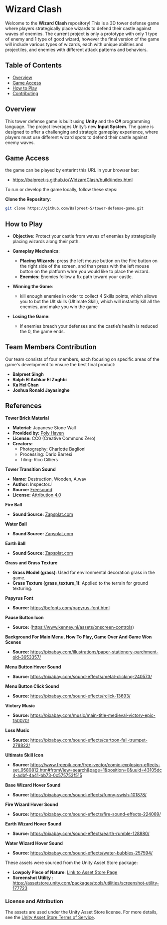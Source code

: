# Wizard Clash

Welcome to the **Wizard Clash** repository! This is a 3D tower defense game where players strategically place wizards to defend their castle against waves of enemies. 
The current project is only a prototype with only 1 type of enemy and 1 type of good wizard, however the final version of the game will include various types of wizards, each with unique abilities and projectiles, and enemies with different attack patterns and behaviors.

## Table of Contents

- [Overview](#overview)
- [Game Access](#Game-Access)
- [How to Play](#how-to-play)
- [Contributing](#contributing)


## Overview

This tower defense game is built using **Unity** and the **C#** programming language. The project leverages Unity’s new **Input System**. The game is designed to offer a challenging and strategic gameplay experience, where players must use different wizard spots to defend their castle against enemy waves.



## Game Access

the game can be played by enterint this URL in your browser bar: 
- https://balpreet-s.github.io/WidzardClash/build/index.html

To run or develop the game locally, follow these steps:

 **Clone the Repository**:
   ```bash
   git clone https://github.com/Balpreet-S/tower-defense-game.git
```
## How to Play

- **Objective**: Protect your castle from waves of enemies by strategically placing wizards along their path.
  
- **Gameplay Mechanics**:
  - **Placing Wizards**: press the left mouse button on the Fire button on the right side of the screen, and than press with the left mouse button on the platform whre you would like to place the wizard.
  - **Enemies**: Enemies follow a fix path toward your castle.
  
- **Winning the Game**:
  - kill enough enemies in order to collect 4 Skills points, which allows you to but the Ult skills (Ultimate Skill), which will instantly kill all the enemies, and make you win the game
  
- **Losing the Game**:
  - If enemies breach your defenses and the castle’s health is reduced the 0, the game ends.

## Team Members Contribution

Our team consists of four members, each focusing on specific areas of the game's development to ensure the best final product:

- **Balpreet Singh**
- **Ralph El Achkar El Zoghbi**
- **Ka Hei Chan**
- **Joshua Ronald Jayasinghe**

## References

**Tower Brick Material**
- **Material:** Japanese Stone Wall  
- **Provided by:** [Poly Haven](https://polyhaven.com/)  
- **License:** CC0 (Creative Commons Zero)  
- **Creators:**
  - Photography: Charlotte Baglioni  
  - Processing: Dario Barresi  
  - Tiling: Rico Cilliers  



**Tower Transition Sound**
- **Name:** Destruction, Wooden, A.wav  
- **Author:** InspectorJ  
- **Source:** [Freesound](https://freesound.org/s/352513/)  
- **License:** [Attribution 4.0](https://creativecommons.org/licenses/by/4.0/)  



**Fire Ball**
- **Sound Source:** [Zapsplat.com](https://www.zapsplat.com)



**Water Ball**
- **Sound Source:** [Zapsplat.com](https://www.zapsplat.com)



**Earth Ball**
- **Sound Source:** [Zapsplat.com](https://www.zapsplat.com)

**Grass and Grass Texture**
- **Grass Model (grass)**: Used for environmental decoration grass in the game.
- **Grass Texture (grass_texture_1)**: Applied to the terrain for ground texturing.

**Papyrus Font**
- **Source:** https://befonts.com/papyrus-font.html

**Pause Button Icon**
- **Source:** (https://www.kenney.nl/assets/onscreen-controls)

**Background For Main Menu, How To Play, Game Over And Game Won Scenes**
- **Source:** https://pixabay.com/illustrations/paper-stationery-parchment-old-3653357/

**Menu Button Hover Sound**
- **Source:** https://pixabay.com/sound-effects/metal-clicking-240573/

**Menu Button Click Sound**
- **Source:** https://pixabay.com/sound-effects/rclick-13693/

**Victory Music**
- **Source:** https://pixabay.com/music/main-title-medieval-victory-epic-150070/

**Loss Music**
- **Source:** https://pixabay.com/sound-effects/cartoon-fail-trumpet-278822/

**Ultimate Skill Icon**
- **Source:** https://www.freepik.com/free-vector/comic-explosion-effects-set_9580812.htm#fromView=search&page=1&position=0&uuid=43105dc4-adbf-4a41-bb73-0c575753f515

**Base Wizard Hover Sound**
- **Source:** https://pixabay.com/sound-effects/funny-swish-101878/

**Fire Wizard Hover Sound**
- **Source:** https://pixabay.com/sound-effects/fire-sound-effects-224089/

**Earth Wizard Hover Sound**
- **Source:** https://pixabay.com/sound-effects/earth-rumble-128880/

**Water Wizard Hover Sound**
- **Source:** https://pixabay.com/sound-effects/water-bubbles-257594/
  
These assets were sourced from the Unity Asset Store package:
- **Lowpoly Piece of Nature**: [Link to Asset Store Page](https://assetstore.unity.com/packages/3d/environments/fantasy/lowpoly-piece-of-nature-40538)
- **Screenshot Utility** : https://assetstore.unity.com/packages/tools/utilities/screenshot-utility-177723

### License and Attribution
The assets are used under the Unity Asset Store license. For more details, see the [Unity Asset Store Terms of Service](https://unity.com/legal/as-terms).

  

